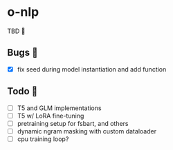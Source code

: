 # o-nlp

TBD 🚧

## Bugs 🐛

- [X] fix seed during model instantiation and add function

## Todo 🎯

- [ ] T5 and GLM implementations
- [ ] T5 w/ LoRA fine-tuning
- [ ] pretraining setup for fsbart, and others
- [ ] dynamic ngram masking with custom dataloader
- [ ] cpu training loop?
